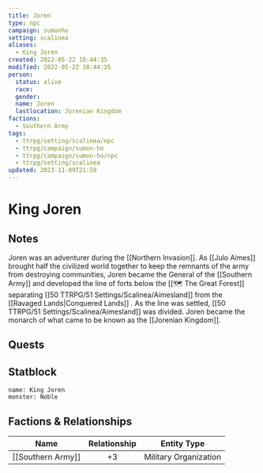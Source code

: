 ```yaml
---
title: Joren
type: npc
campaign: sumonho
setting: scalinea
aliases:
  - King Joren
created: 2022-05-22 10:44:35
modified: 2022-05-22 10:44:35
person:
  status: alive
  race: 
  gender: 
  name: Joren
  lastlocation: Jorenian Kingdom
factions:
  - Southern Army
tags:
  - ttrpg/setting/scalinea/npc
  - ttrpg/campaign/sumon-ho
  - ttrpg/campaign/sumon-ho/npc
  - ttrpg/setting/scalinea
updated: 2023-11-09T21:59
---
```


# King Joren

## Notes

Joren was an adventurer during the [[Northern Invasion]]. As [[Julo Aimes]] brought half the civilized world together to keep the remnants of the army from destroying communities, Joren became the General of the [[Southern Army]] and developed the line of forts below the [[🗺️ The Great Forest]] separating [[50 TTRPG/51 Settings/Scalinea/Aimesland]] from the [[Ravaged Lands|Conquered Lands]] . As the line was settled, [[50 TTRPG/51 Settings/Scalinea/Aimesland]] was divided. Joren became the monarch of what came to be known as the [[Jorenian Kingdom]].

## Quests


## Statblock

```statblock
name: King Joren
monster: Noble
```


## Factions & Relationships
| Name              | Relationship | Entity Type           |
| ----------------- |:------------:| --------------------- |
| [[Southern Army]] |      +3      | Military Organization | 
